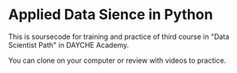 # Applied Data Sience in Python
This is soursecode for training and practice of third course in "Data Scientist Path" in DAYCHE Academy.

You can clone on your computer or review with videos to practice.
 
